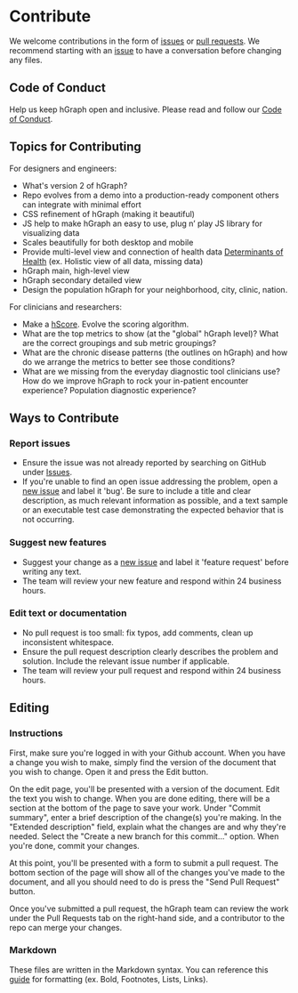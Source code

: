 # Contribute

We welcome contributions in the form of [issues](https://github.com/hgraph-os/hGraph/issues/) or [pull requests](https://github.com/hgraph-os/hGraph/pulls). We recommend starting with an [issue](https://github.com/hgraph-os/hGraph/issues/new) to have a conversation before changing any files.

## Code of Conduct
Help us keep hGraph open and inclusive. Please read and follow our [Code of Conduct](https://github.com/hgraph-os/hGraph/blob/master/CODE_OF_CONDUCT.md).

## Topics for Contributing
For designers and engineers:
* What's version 2 of hGraph?
* Repo evolves from a demo into a production-ready component others can integrate with minimal effort
* CSS refinement of hGraph (making it beautiful)
* JS help to make hGraph an easy to use, plug n’ play JS library for visualizing data
* Scales beautifully for both desktop and mobile
* Provide multi-level view and connection of health data
[Determinants of Health](https://www.goinvo.com/vision/determinants-of-health/) (ex. Holistic view of all data, missing data)
* hGraph main, high-level view
* hGraph secondary detailed view
* Design the population hGraph for your neighborhood, city, clinic, nation.

For clinicians and researchers:
* Make a [hScore](https://github.com/hgraph-os/hScore). Evolve the scoring algorithm.
* What are the top metrics to show (at the "global" hGraph level)? What are the correct groupings and sub metric groupings?
* What are the chronic disease patterns (the outlines on hGraph) and how do we arrange the metrics to better see those conditions?
* What are we missing from the everyday diagnostic tool clinicians use? How do we improve hGraph to rock your in-patient encounter experience? Population diagnostic experience?

## Ways to Contribute

### Report issues
- Ensure the issue was not already reported by searching on GitHub under [Issues](https://github.com/hgraph-os/hGraph/issues/).
- If you're unable to find an open issue addressing the problem, open a [new issue](https://github.com/hgraph-os/hGraph/issues/new) and label it 'bug'. Be sure to include a title and clear description, as much relevant information as possible, and a text sample or an executable test case demonstrating the expected behavior that is not occurring.

### Suggest new features
- Suggest your change as a [new issue](https://github.com/hgraph-os/hGraph/issues/new) and label it 'feature request' before writing any text.
- The team will review your new feature and respond within 24 business hours.

### Edit text or documentation
- No pull request is too small: fix typos, add comments, clean up inconsistent whitespace.
- Ensure the pull request description clearly describes the problem and solution. Include the relevant issue number if applicable.
- The team will review your pull request and respond within 24 business hours.

## Editing
### Instructions
First, make sure you're logged in with your Github account. When you have a change you wish to make, simply find the version of the document that you wish to change. Open it and press the Edit button.

On the edit page, you'll be presented with a version of the document. Edit the text you wish to change. When you are done editing, there will be a section at the bottom of the page to save your work. Under "Commit summary", enter a brief description of the change(s) you're making. In the "Extended description" field, explain what the changes are and why they're needed. Select the "Create a new branch for this commit..." option. When you're done, commit your changes.

At this point, you'll be presented with a form to submit a pull request. The bottom section of the page will show all of the changes you've made to the document, and all you should need to do is press the "Send Pull Request" button.

Once you've submitted a pull request, the hGraph team can review the work under the Pull Requests tab on the right-hand side, and a contributor to the repo can merge your changes.

### Markdown
These files are written in the Markdown syntax. You can reference this [guide](https://www.markdownguide.org/basic-syntax/) for formatting (ex. Bold, Footnotes, Lists, Links).